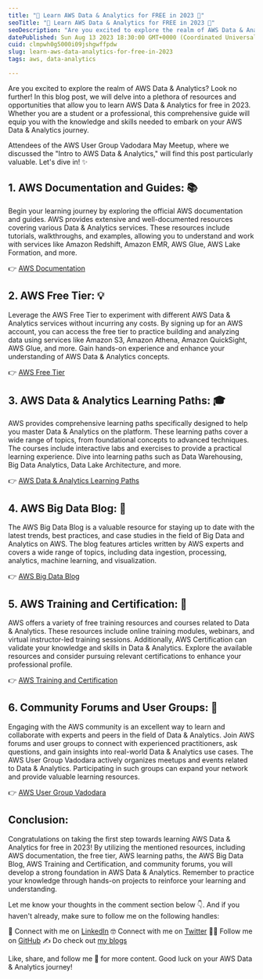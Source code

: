 ```yaml
---
title: "🚀 Learn AWS Data & Analytics for FREE in 2023 🚀"
seoTitle: "🚀 Learn AWS Data & Analytics for FREE in 2023 🚀"
seoDescription: "Are you excited to explore the realm of AWS Data & Analytics? Look no further! In this blog post, we will delve into a plethora of resources and opportuniti"
datePublished: Sun Aug 13 2023 18:30:00 GMT+0000 (Coordinated Universal Time)
cuid: clmpwh0g5000i09jshgwffpdw
slug: learn-aws-data-analytics-for-free-in-2023
tags: aws, data-analytics

---
```


Are you excited to explore the realm of AWS Data & Analytics? Look no further! In this blog post, we will delve into a plethora of resources and opportunities that allow you to learn AWS Data & Analytics for free in 2023. Whether you are a student or a professional, this comprehensive guide will equip you with the knowledge and skills needed to embark on your AWS Data & Analytics journey.

Attendees of the AWS User Group Vadodara May Meetup, where we discussed the "Intro to AWS Data & Analytics," will find this post particularly valuable. Let's dive in! ✨

## 1\. AWS Documentation and Guides: 📚

Begin your learning journey by exploring the official AWS documentation and guides. AWS provides extensive and well-documented resources covering various Data & Analytics services. These resources include tutorials, walkthroughs, and examples, allowing you to understand and work with services like Amazon Redshift, Amazon EMR, AWS Glue, AWS Lake Formation, and more.

👉 [AWS Documentation](https://docs.aws.amazon.com/)

## 2\. AWS Free Tier: 💡

Leverage the AWS Free Tier to experiment with different AWS Data & Analytics services without incurring any costs. By signing up for an AWS account, you can access the free tier to practice building and analyzing data using services like Amazon S3, Amazon Athena, Amazon QuickSight, AWS Glue, and more. Gain hands-on experience and enhance your understanding of AWS Data & Analytics concepts.

👉 [AWS Free Tier](https://aws.amazon.com/free/)

## 3\. AWS Data & Analytics Learning Paths: 🎓

AWS provides comprehensive learning paths specifically designed to help you master Data & Analytics on the platform. These learning paths cover a wide range of topics, from foundational concepts to advanced techniques. The courses include interactive labs and exercises to provide a practical learning experience. Dive into learning paths such as Data Warehousing, Big Data Analytics, Data Lake Architecture, and more.

👉 [AWS Data & Analytics Learning Paths](https://aws.amazon.com/training/learning-paths/data-analytics/)

## 4\. AWS Big Data Blog: 📰

The AWS Big Data Blog is a valuable resource for staying up to date with the latest trends, best practices, and case studies in the field of Big Data and Analytics on AWS. The blog features articles written by AWS experts and covers a wide range of topics, including data ingestion, processing, analytics, machine learning, and visualization.

👉 [AWS Big Data Blog](https://aws.amazon.com/blogs/big-data/)

## 5\. AWS Training and Certification: 🌟

AWS offers a variety of free training resources and courses related to Data & Analytics. These resources include online training modules, webinars, and virtual instructor-led training sessions. Additionally, AWS Certification can validate your knowledge and skills in Data & Analytics. Explore the available resources and consider pursuing relevant certifications to enhance your professional profile.

👉 [AWS Training and Certification](https://aws.amazon.com/training/)

## 6\. Community Forums and User Groups: 👥

Engaging with the AWS community is an excellent way to learn and collaborate with experts and peers in the field of Data & Analytics. Join AWS forums and user groups to connect with experienced practitioners, ask questions, and gain insights into real-world Data & Analytics use cases. The AWS User Group Vadodara actively organizes meetups and events related to Data & Analytics. Participating in such groups can expand your network and provide valuable learning resources.

👉 [AWS User Group Vadodara](https://www.meetup.com/awsugvadodara/)

## Conclusion:

Congratulations on taking the first step towards learning AWS Data & Analytics for free in 2023! By utilizing the mentioned resources, including AWS documentation, the free tier, AWS learning paths, the AWS Big Data Blog, AWS Training and Certification, and community forums, you will develop a strong foundation in AWS Data & Analytics. Remember to practice your knowledge through hands-on projects to reinforce your learning and understanding.

Let me know your thoughts in the comment section below 👇. And if you haven't already, make sure to follow me on the following handles:

👋 Connect with me on [LinkedIn](https://www.linkedin.com/in/adit-modi-2a4362191/) 🤓 Connect with me on [Twitter](https://twitter.com/adi_12_modi) 🐱‍💻 Follow me on [GitHub](https://github.com/AditModi) ✍️ Do check out [my blogs](https://aditmodi.hashnode.dev/)

Like, share, and follow me 🚀 for more content. Good luck on your AWS Data & Analytics journey!